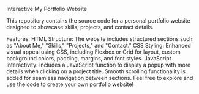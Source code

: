 Interactive My Portfolio Website

This repository contains the source code for a personal portfolio website designed to showcase skills, projects, and contact details.

Features:
HTML Structure: The website includes structured sections such as "About Me," "Skills," "Projects," and "Contact."
CSS Styling: Enhanced visual appeal using CSS, including Flexbox or Grid for layout, custom background colors, padding, margins, and font styles.
JavaScript Interactivity: Includes a JavaScript function to display a popup with more details when clicking on a project title. Smooth scrolling functionality is added for seamless navigation between sections.
Feel free to explore and use the code to create your own portfolio website!
